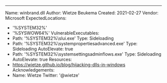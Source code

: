---
Name: winbrand.dll
Author: Wietze Beukema
Created: 2021-02-27
Vendor: Microsoft
ExpectedLocations:
- '%SYSTEM32%'
- '%SYSWOW64%'
VulnerableExecutables:
- Path: '%SYSTEM32%\slui.exe'
  Type: Sideloading
- Path: '%SYSTEM32%\systempropertiesadvanced.exe'
  Type: Sideloading
  AutoElevate: true
- Path: '%SYSTEM32%\systemsettingsadminflows.exe'
  Type: Sideloading
  AutoElevate: true
Resources:
- https://wietze.github.io/blog/hijacking-dlls-in-windows
Acknowledgements:
- Name: Wietze
  Twitter: '@wietze'
